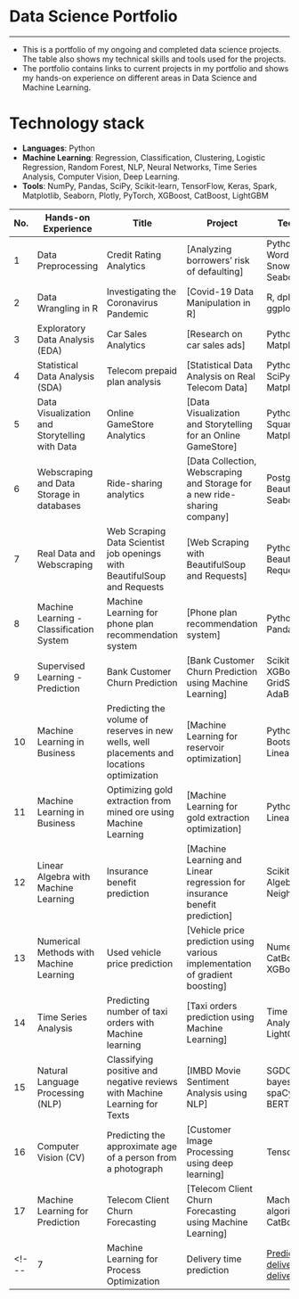 # Data Science Portfolio

---

- This is a portfolio of my ongoing and completed data science projects. The table also shows my technical skills and tools used for the projects.
- The portfolio contains links to current projects in my portfolio and shows my hands-on experience on different areas in Data Science and Machine Learning.

# Technology stack
- **Languages**: Python
- **Machine Learning**: Regression, Classification, Clustering, Logistic Regression, Random Forest, NLP, Neural Networks, Time Series Analysis, Computer Vision, Deep Learning.
- **Tools**: NumPy, Pandas, SciPy, Scikit-learn, TensorFlow, Keras, Spark, Matplotlib, Seaborn, Plotly, PyTorch, XGBoost, CatBoost, LightGBM

| No. |    Hands-on Experience |            Title                 |        Project       | Technical skills       |
|---- |   -------------------- |   ------------------------------ |     -------------   |--------------- |
|1    |   Data Preprocessing   |     Credit Rating Analytics          | [Analyzing borrowers’ risk of defaulting]          | Python, NLTK, WordNetLemmatizer, SnowballStemmer, Seaborn, Matplotlib |
|2    |   Data Wrangling in R | Investigating the Coronavirus Pandemic | [Covid-19 Data Manipulation in R]| R, dplyr, readr, tidyr, ggplot2 | &#9744; |
|3    |   Exploratory Data Analysis (EDA)   | Car Sales Analytics          | [Research on car sales ads]       | Python, Seaborn, Matplotlib | 
|4    |   Statistical Data Analysis (SDA)   | Telecom prepaid plan analysis       | [Statistical Data Analysis on Real Telecom Data]         | Python, Numpy, SciPy, Seaborn, Matplotlib | 
|5    |   Data Visualization and Storytelling with Data   | Online GameStore Analytics       | [Data Visualization and Storytelling for an Online GameStore]          | Python, Pandas, Squarify, Seaborn, Matplotlib |
|6    |   Webscraping and Data Storage in databases  | Ride-sharing analytics       | [Data Collection, Webscraping and Storage for a new ride-sharing company]          | PostgreSQL, Python, BeautifulSoup, Seaborn, Matplotlib |
|7    |   Real Data and Webscraping  | Web Scraping Data Scientist job openings with BeautifulSoup and Requests    | [Web Scraping with BeautifulSoup and Requests]          | Python, BeautifulSoup, Requests |
|8    |   Machine Learning - Classification System  | Machine Learning for phone plan recommendation system    | [Phone plan recommendation system]         | Python, Scikit-learn, Pandas |
|9    |   Supervised Learning - Prediction  | Bank Customer Churn Prediction  | [Bank Customer Churn Prediction using Machine Learning]       | Scikit-learn, XGBoost, GridSearchCV, AdaBoost |
|10    |   Machine Learning in Business  | Predicting the volume of reserves in new wells, well placements and locations optimization   | [Machine Learning for reservoir optimization]        | Python, Scikit-learn, Bootstrapping, LinearRegression |
|11    |   Machine Learning in Business  | Optimizing gold extraction from mined ore using Machine Learning   | [Machine Learning for gold extraction optimization]      | Python, Scikit-learn, LinearRegression |
|12    |   Linear Algebra with Machine Learning  | Insurance benefit prediction   | [Machine Learning and Linear regression for insurance benefit prediction]          | Scikit-learn, Linear Algebra, k-Nearest Neighbors |
|13    |   Numerical Methods with Machine Learning  | Used vehicle price prediction   | [Vehicle price prediction using various implementation of gradient boosting]       | Numerical Methods, CatBoost, LightGBM, XGBoost |
|14    |   Time Series Analysis  | Predicting number of taxi orders with Machine learning   | [Taxi orders prediction using Machine Learning]         | Time Series Analysis, CatBoost, LightGBM, XGBoost |
|15    | Natural Language Processing (NLP)  | Classifying positive and negative reviews with Machine Learning for Texts  | [IMBD Movie Sentiment Analysis using NLP]         | SGDClassifier, Naïve bayes, LightGBM, spaCy, TF-IDF, BERT |       &#9745; |
|16    | Computer Vision (CV)  | Predicting the approximate age of a person from a photograph  | [Customer Image Processing using deep learning]    | Tensorflow |
|17    | Machine Learning for Prediction  | Telecom Client Churn Forecasting | [Telecom Client Churn Forecasting using Machine Learning]         | Machine learning algorithms, XGBoost, CatBoost, LightGBM |
<!--- |7    |   Machine Learning for Process Optimization  | Delivery time prediction   | [Predicting total delivery time for delivery optimization]()           | Python, Scikit-learn, Pandas, Seaborn, XGBoost | --->
